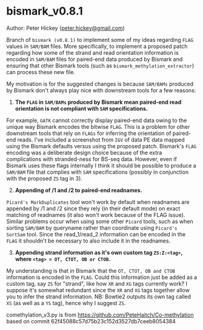 bismark_v0.8.1
==============
Author: Peter Hickey (peter.hickey@gmail.com)

Branch of `bismark (v0.8.1)` to implement some of my ideas regarding `FLAG` values in `SAM/BAM` files. More specifically, to implement a proposed patch regarding how some of the strand and read orientation information is encoded in `SAM/BAM` files for paired-end data produced by Bismark and ensuring that other Bismark tools (such as `bismark_methylation_extractor`) can process these new file.

My motivation is for the suggested changes is because `SAM/BAMs` produced by Bismark don't always play nice with downstream tools for a few reasons:

1. __The `FLAG` in `SAM/BAMs` produced by Bismark mean paired-end read orientation is not compliant with `SAM` specifications.__

For example, `GATK` cannot correctly display paired-end data owing to the unique way Bismark encodes the bitwise `FLAG`. This is a problem for other downstream tools that rely on `FLAGs` for inferring the orientation of paired-end reads. I've included a screenshot from `IGV` of data PE data mapped using the Bismark defaults versus using the proposed patch. 
Bismark's `FLAG` encoding was a deliberate design choice because of the extra complications with stranded-ness for BS-seq data. However, even if Bismark uses these flags internally I think it should be possible to produce a `SAM/BAM` file that complies with `SAM` specifications (possibly in conjunction with the proposed `ZS` tag in 3).

2. __Appending of /1 and /2 to paired-end readnames.__

`Picard's MarkDuplicates` tool won't work by default when readnames are appended by /1 and /2 since they rely (in their default mode) on exact matching of readnames (it also won't work because of the FLAG issue). Similar problems occur when using some other `Picard` tools, such as when sorting `SAM/BAM` by queryname rather than coordinate using `Picard's SortSam` tool. Since the read_1/read_2 information can be encoded in the `FLAG` it shouldn't be necessary to also include it in the readnames. 

3.  __Appending strand information as it's own custom tag `ZS:Z:<tag>`, where `<tag> = OT, CTOT, OB or CTOB`.__

My understanding is that in Bismark that the `OT, CTOT, OB and CTOB` information is encoded in the `FLAG`. Could this information just be added as a custom tag, say `ZS` for "strand", like how `XR` and `XG` tags currently work? I suppose it's somewhat redundant since the `XR` and `XG` tags together allow you to infer the strand information. NB: Bowtie2 outputs its own tag called `XS` (as well as a `YS` tag), hence why I suggest `ZS`.

comethylation_v3.py is from https://github.com/PeteHaitch/Co-methylation based on commit 62f45088c57d75b23c152d3527db7ceeb8054384
